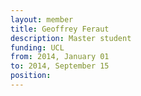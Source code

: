 ```yaml
---
layout: member
title: Geoffrey Feraut
description: Master student
funding: UCL
from: 2014, January 01
to: 2014, September 15
position:
---
```


